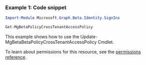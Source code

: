 ### Example 1: Code snippet

```powershellImport-Module Microsoft.Graph.Beta.Identity.SignIns

Get-MgBetaPolicyCrossTenantAccessPolicy
```
This example shows how to use the Update-MgBetaBetaPolicyCrossTenantAccessPolicy Cmdlet.
To learn about permissions for this resource, see the [permissions reference](/graph/permissions-reference).

